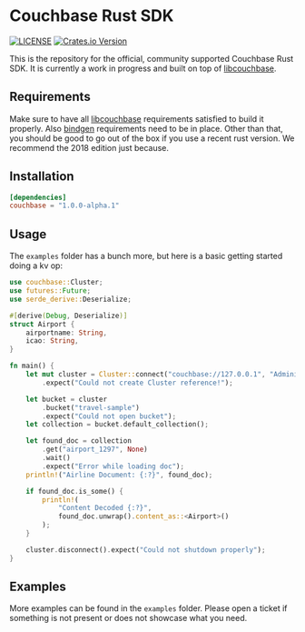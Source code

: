 # Couchbase Rust SDK

[![LICENSE](https://img.shields.io/badge/license-Apache%202.0-blue.svg)](LICENSE)
[![Crates.io Version](https://img.shields.io/crates/v/couchbase.svg)](https://crates.io/crates/couchbase)

This is the repository for the official, community supported Couchbase Rust SDK. It is currently a work in progress and built on top of [libcouchbase](https://github.com/couchbase/libcouchbase/).

## Requirements

Make sure to have all [libcouchbase](https://docs.couchbase.com/c-sdk/current/start-using-sdk.html) requirements satisfied to build it properly. Also [bindgen](https://rust-lang.github.io/rust-bindgen/requirements.html) requirements need to be in place. Other than that, you should be good to go out of the box if you use a recent rust version. We recommend the 2018 edition just because.

## Installation

```toml
[dependencies]
couchbase = "1.0.0-alpha.1"
```

## Usage

The `examples` folder has a bunch more, but here is a basic getting started doing a kv op:

```rust
use couchbase::Cluster;
use futures::Future;
use serde_derive::Deserialize;

#[derive(Debug, Deserialize)]
struct Airport {
    airportname: String,
    icao: String,
}

fn main() {
    let mut cluster = Cluster::connect("couchbase://127.0.0.1", "Administrator", "password")
        .expect("Could not create Cluster reference!");

    let bucket = cluster
        .bucket("travel-sample")
        .expect("Could not open bucket");
    let collection = bucket.default_collection();

    let found_doc = collection
        .get("airport_1297", None)
        .wait()
        .expect("Error while loading doc");
    println!("Airline Document: {:?}", found_doc);

    if found_doc.is_some() {
        println!(
            "Content Decoded {:?}",
            found_doc.unwrap().content_as::<Airport>()
        );
    }

    cluster.disconnect().expect("Could not shutdown properly");
}
```

## Examples
More examples can be found in the `examples` folder. Please open a ticket if something is not present or does not showcase what you need.